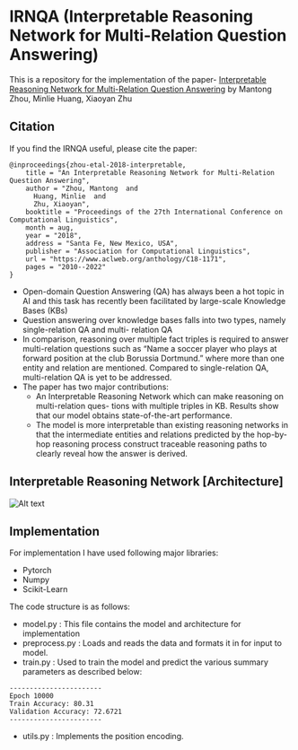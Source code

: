 # IRNQA (Interpretable Reasoning Network for Multi-Relation Question Answering)
 
This is a repository for the implementation of the paper-
[Interpretable Reasoning Network for Multi-Relation Question Answering](https://www.aclweb.org/anthology/C18-1171/)
by Mantong Zhou, Minlie Huang, Xiaoyan Zhu


## Citation

If you find the IRNQA useful, please cite the paper:
```
@inproceedings{zhou-etal-2018-interpretable,
    title = "An Interpretable Reasoning Network for Multi-Relation Question Answering",
    author = "Zhou, Mantong  and
      Huang, Minlie  and
      Zhu, Xiaoyan",
    booktitle = "Proceedings of the 27th International Conference on Computational Linguistics",
    month = aug,
    year = "2018",
    address = "Santa Fe, New Mexico, USA",
    publisher = "Association for Computational Linguistics",
    url = "https://www.aclweb.org/anthology/C18-1171",
    pages = "2010--2022"
}
```
* Open-domain Question Answering (QA) has always been a hot topic in AI and this task has recently been facilitated by large-scale Knowledge Bases (KBs)
* Question answering over knowledge bases falls into two types, namely single-relation QA and multi- relation QA
* In comparison, reasoning over multiple fact triples is required to answer multi-relation questions such as “Name a soccer player who plays at forward position at the club Borussia Dortmund.” where more than one entity and relation are mentioned. Compared to single-relation QA, multi-relation QA is yet to be addressed.
* The paper has two major contributions:
    * An Interpretable Reasoning Network which can make reasoning on multi-relation ques- tions with multiple triples in KB. Results show that our model obtains state-of-the-art performance.
    * The model is more interpretable than existing reasoning networks in that the intermediate entities and relations predicted by the hop-by-hop reasoning process construct traceable reasoning paths to clearly reveal how the answer is derived.
 

## Interpretable Reasoning Network [Architecture]
![Alt text](https://github.com/gaurav952/IRNQA/blob/master/png/IR-network.png) 
  
## Implementation
For implementation I have used following major libraries:
* Pytorch
* Numpy
* Scikit-Learn

The code structure is as follows:
* model.py : This file contains the model and architecture for implementation
* preprocess.py : Loads and reads the data and formats it in for input to model.
* train.py : Used to train the model and predict the various summary parameters as described below:
```
-----------------------
Epoch 10000
Train Accuracy: 80.31
Validation Accuracy: 72.6721
-----------------------
```
* utils.py :  Implements the position encoding.






